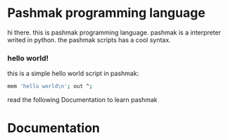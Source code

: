 # Pashmak programming language
hi there. this is pashmak programming language. pashmak is a interpreter writed in python.
the pashmak scripts has a cool syntax.

### hello world!
this is a simple hello world script in pashmak:

```bash
mem 'hello world\n'; out ^;
```

read the following Documentation to learn pashmak

# Documentation
